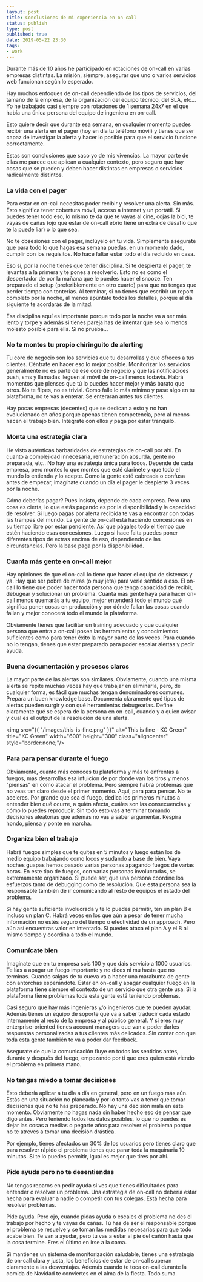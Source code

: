 ```yaml
--- 
layout: post
title: Conclusiones de mi experiencia en on-call
status: publish
type: post
published: true
date: 2019-05-22 23:30
tags: 
- work
---
```


Durante más de 10 años he participado en rotaciones de on-call en varias empresas distintas. La misión, siempre, asegurar que uno o varios servicios web funcionan según lo esperado.

Hay muchos enfoques de on-call dependiendo de los tipos de servicios, del tamaño de la empresa, de la organización del equipo técnico, del SLA, etc... Yo he trabajado casi siempre con rotaciones de 1 semana 24x7 en el que había una única persona del equipo de ingeniera en on-call.

Esto quiere decir que durante esa semana, en cualquier momento puedes recibir una alerta en el pager (hoy en día tu teléfono móvil) y tienes que ser capaz de investigar la alerta y hacer lo posible para que el servicio funcione correctamente.

Estas son conclusiones que saco yo de mis vivencias. La mayor parte de ellas me parece que aplican a cualquier contexto, pero seguro que hay cosas que se pueden y deben hacer distintas en empresas o servicios radicalmente distintos.

### La vida con el pager

Para estar en on-call necesitas poder recibir y resolver una alerta. Sin más. Esto significa tener cobertura móvil, acceso a internet y un portátil. Si puedes tener todo eso, lo mismo te da que te vayas al cine, cojas la bici, te vayas de cañas (ojo que estar de on-call ebrio tiene un extra de desafío que te la puede liar) o lo que sea.

No te obsesiones con el pager, inclúyelo en tu vida. Simplemente asegurate que para todo lo que hagas esa semana puedas, en un momento dado, cumplir con los requisitos. No hace faltar estar todo el día recluido en casa.

Eso sí, por la noche tienes que tener disciplina. Si te despierta el pager, te levantas a la primera y te pones a resolverlo. Esto no es como el despertador de por la mañana que le puedes hacer el snooze. Ten preparado el setup (preferiblemente en otro cuarto) para que no tengas que perder tiempo con tonterías. Al terminar, si no tienes que escribir un report completo por la noche, al menos apúntate todos los detalles, porque al día siguiente te acordarás de la mitad.

Esa disciplina aquí es importante porque todo por la noche va a ser más lento y torpe y además si tienes pareja has de intentar que sea lo menos molesto posible para ella. Si no prueba...

### No te montes tu propio chiringuito de alerting

Tu core de negocio son los servicios que tu desarrollas y que ofreces a tus clientes. Céntrate en hacer eso lo mejor posible. Monitorizar los servicios generalmente no es parte de ese core de negocio y que las notificacioes push, sms y llamadas lleguen al móvil de on-call menos todavía. Habrá momentos que pienses que tú lo puedes hacer mejor y más barato que otros. No te flipes, no es trivial. Como falle lo más mínimo y pase algo en tu plataforma, no te vas a enterar. Se enteraran antes tus clientes. 

Hay pocas empresas (decentes) que se dedican a esto y no han evolucionado en años porque apenas tienen competencia, pero al menos hacen el trabajo bien. Intégrate con ellos y paga por estar tranquilo.

### Monta una estrategia clara

He visto auténticas barbaridades de estrategias de on-call por ahí. En cuanto a complejidad innecesaria, remuneración absurda, gente no preparada, etc.. No hay una estrategia única para todos. Depende de cada empresa, pero montes lo que montes que esté clarinete y que todo el mundo lo entienda y lo acepte. Como la gente esté cabreada o confusa antes de empezar, imagínate cuando un día el pager le despierte 3 veces por la noche.

Cómo deberías pagar? Pues insisto, depende de cada empresa. Pero una cosa es cierta, lo que estás pagando es por la disponibilidad y la capacidad de resolver. Si luego pagas por alerta recibida te vas a encontrar con todas las trampas del mundo. La gente de on-call está haciendo concesiones en su tiempo libre por estar pendiente. Así que págales todo el tiempo que estén haciendo esas concesiones. Luego si hace falta puedes poner diferentes tipos de extras encima de eso, dependiendo de las circunstancias. Pero la base paga por la disponibilidad.

### Cuanta más gente en on-call mejor

Hay opiniones de que el on-call lo tiene que hacer el equipo de sistemas y ya. Hay que ser pobre de miras (o muy jeta) para verle sentido a eso. El on-call lo tiene que poder hacer toda persona que tenga capacidad de recibir, debugear y solucionar un problema. Cuanta más gente haya para hacer on-call menos quemarás a tu equipo, mejor entenderá todo el mundo qué significa poner cosas en producción y por dónde fallan las cosas cuando fallan y mejor conocerá todo el mundo la plataforma. 

Obviamente tienes que facilitar un training adecuado y que cualquier persona que entra a on-call posea las herramientas y conocimientos suficientes como para tener éxito la mayor parte de las veces. Para cuando no lo tengan, tienes que estar preparado para poder escalar alertas y pedir ayuda.

### Buena documentación y procesos claros

La mayor parte de las alertas son similares. Obviamente, cuando una misma alerta se repite muchas veces hay que trabajar en eliminarla, pero, de cualquier forma, es fácil que muchas tengan denominadores comunes. Prepara un buen knowledge base. Documenta claramente qué tipos de alertas pueden surgir y con qué herramientas debugearlas. Define claramente qué se espera de la persona en on-call, cuando y a quien avisar y cual es el output de la resolución de una alerta.

<img src="{{ "/images/this-is-fine.png" }}" alt="This is fine - KC Green" title="KC Green" width="600" height="300" class="aligncenter" style="border:none;"/>

### Para para pensar durante el fuego

Obviamente, cuanto más conoces tu plataforma y más te enfrentas a fuegos, más desarrollas esa intuición de por donde van los tiros y menos "piensas" en cómo atacar el problema. Pero siempre habrá problemas que no veas tan claro desde el primer momento. Aquí, para para pensar. No te aceleres. Por grande que sea el fuego, dedica los primeros minutos a entender bien qué ocurre, a quién afecta, cuáles son las consecuencias y cómo lo puedes reproducir. Sin todo esto vas a terminar tomando decisiones aleatorias que además no vas a saber argumentar. Respira hondo, piensa y ponte en marcha.

### Organiza bien el trabajo

Habrá fuegos simples que te quites en 5 minutos y luego están los de medio equipo trabajando como locos y sudando a base de bien. Vaya noches guapas hemos pasado varias personas apagando fuegos de varias horas. En este tipo de fuegos, con varias personas involucradas, se extremamente organizado. Si puede ser, que una persona coordine los esfuerzos tanto de debugging como de resolución. Que esta persona sea la responsable también de ir comunicando al resto de equipos el estado del problema.

Si hay gente suficiente involucrada y te lo puedes permitir, ten un plan B e incluso un plan C. Habrá veces en los que aún a pesar de tener mucha información no estés seguro del tiempo o efectividad de un approach. Pero aún así encuentras valor en intentarlo. Si puedes ataca el plan A y el B al mismo tiempo y coordina a todo el mundo.

### Comunícate bien

Imaginate que en tu empresa sois 100 y que dais servicio a 1000 usuarios. Te lías a apagar un fuego importante y no dices ni mu hasta que no terminas. Cuando salgas de tu cueva va a haber una marabunta de gente con antorchas esperándote. Estar en on-call y apagar cualquier fuego en la plataforma tiene siempre el contexto de un servicio que otra gente usa. Si la plataforma tiene problemas toda esta gente está teniendo problemas. 

Casi seguro que hay más ingenieras y/o ingenieros que te pueden ayudar. Además tienes un equipo de soporte que va a saber traducir cada estado internamente al resto de la empresa y al público general. Y si eres muy enterprise-oriented tienes account managers que van a poder darles respuestas personalizadas a tus clientes más delicados. Sin contar con que toda esta gente también te va a poder dar feedback. 

Asegurate de que la comunicación fluye en todos los sentidos antes, durante y después del fuego, empezando por ti que eres quien está viendo el problema en primera mano.

### No tengas miedo a tomar decisiones

Esto debería aplicar a tu día a día en general, pero en un fuego más aún. Estás en una situación no planeada y por lo tanto vas a tener que tomar decisiones que no te has preparado. No hay una decisión mala en este momento. Obviamente no hagas nada sin haber hecho eso de pensar que digo antes. Pero teniendo todos los datos posibles, lo que no puedes es dejar las cosas a medias o pegarte años para resolver el problema porque no te atreves a tomar una decisión drástica. 

Por ejemplo, tienes afectados un 30% de los usuarios pero tienes claro que para resolver rápido el problema tienes que parar toda la maquinaria 10 minutos. Si te lo puedes permitir, igual es mejor que tires por ahí.

### Pide ayuda pero no te desentiendas

No tengas reparos en pedir ayuda si ves que tienes dificultades para entender o resolver un problema. Una estrategia de on-call no debería estar hecha para evaluar a nadie o competir con tus colegas. Está hecha para resolver problemas. 

Pide ayuda. Pero ojo, cuando pidas ayuda o escales el problema no des el trabajo por hecho y te vayas de cañas. Tú has de ser el responsable porque el problema se resuelve y se toman las medidas necesarias para que todo acabe bien. Te van a ayudar, pero tu vas a estar al pie del cañón hasta que la cosa termine. Eres el último en irse a la cama.

Si mantienes un sistema de monitorización saludable, tienes una estrategia de on-call clara y justa, los beneficios de estar de on-call superan claramente a las desventajas. Además cuando te toca on-call durante la comida de Navidad te conviertes en el alma de la fiesta. Todo suma.
